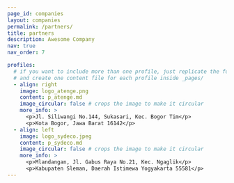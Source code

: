```yaml
---
page_id: companies
layout: companies
permalink: /partners/
title: partners
description: Awesome Company
nav: true
nav_order: 7

profiles:
  # if you want to include more than one profile, just replicate the following block
  # and create one content file for each profile inside _pages/
  - align: right
    image: logo_atenge.png
    content: p_atenge.md
    image_circular: false # crops the image to make it circular
    more_info: >
      <p>Jl. Siliwangi No.144, Sukasari, Kec. Bogor Tim</p>
      <p>Kota Bogor, Jawa Barat 16142</p>
  - align: left
    image: logo_sydeco.jpeg
    content: p_sydeco.md
    image_circular: false # crops the image to make it circular
    more_info: >
      <p>Mlandangan, Jl. Gabus Raya No.21, Kec. Ngaglik</p>
      <p>Kabupaten Sleman, Daerah Istimewa Yogyakarta 55581</p>
---
```

